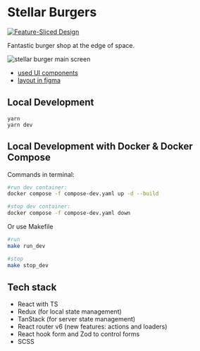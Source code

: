 # Stellar Burgers
[![Feature-Sliced Design][shields-fsd-white]](https://feature-sliced.design/)

[shields-fsd-white]: https://img.shields.io/badge/Feature--Sliced-Design?style=for-the-badge&labelColor=262224&color=F2F2F2&logoWidth=10&logo=data:image/png;base64,iVBORw0KGgoAAAANSUhEUgAAABQAAAAaCAYAAAC3g3x9AAAACXBIWXMAAALFAAACxQGJ1n/vAAAAAXNSR0IArs4c6QAAAARnQU1BAACxjwv8YQUAAAA/SURBVHgB7dKxCgAgCIThs/d/51JoNQIdDrxvqMXlR4FmFs92KDIX/wI7JSdDN+eHtkxIycnQvMNW8hN/crsDc5QgGX9NvT0AAAAASUVORK5CYII=

Fantastic burger shop at the edge of space.

![stellar burger main screen](https://i.ibb.co/rtmWNX9/2023-03-11-18-08.png)

- [used UI components](https://www.npmjs.com/package/@ya.praktikum/react-developer-burger-ui-components)
- [layout in figma](<https://www.figma.com/file/ocw9a6hNGeAejl4F3G9fp8/React-_-%D0%9F%D1%80%D0%BE%D0%B5%D0%BA%D1%82%D0%BD%D1%8B%D0%B5-%D0%B7%D0%B0%D0%B4%D0%B0%D1%87%D0%B8-(3-%D0%BC%D0%B5%D1%81%D1%8F%D1%86%D0%B0)_external_link?node-id=849%3A1315&t=LLydQv2OA4D4NX2L-0>)

## Local Development

```
yarn
yarn dev
```

## Local Development with Docker & Docker Compose

Commands in terminal:

```sh
#run dev container:
docker compose -f compose-dev.yaml up -d --build

#stop dev container:
docker compose -f compose-dev.yaml down

```

Or use Makefile

```sh
#run
make run_dev

#stop
make stop_dev

```

## Tech stack

- React with TS
- Redux (for local state management)
- TanStack (for server state management)
- React router v6 (new features: actions and loaders)
- React hook form and Zod to control forms
- SCSS

